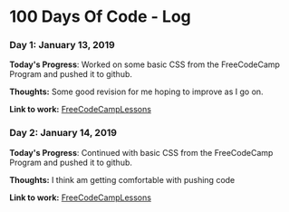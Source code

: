 # 100 Days Of Code - Log

### Day 1: January 13, 2019


**Today's Progress**: Worked on some basic CSS from the FreeCodeCamp Program and pushed it to github.

**Thoughts:** Some good revision for me hoping to improve as I go on.

**Link to work:** [FreeCodeCampLessons](https://github.com/alushaks/FreeCodeCampLessons)


### Day 2: January 14, 2019


**Today's Progress**: Continued with basic CSS from the FreeCodeCamp Program and pushed it to github.

**Thoughts:** I think am getting comfortable with pushing code

**Link to work:** [FreeCodeCampLessons](https://github.com/alushaks/FreeCodeCampLessons)

